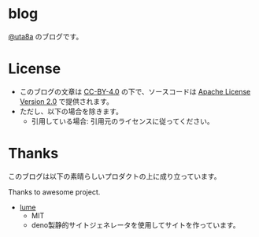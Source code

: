 # blog

[@uta8a](https://github.com/uta8a) のブログです。

# License

- このブログの文章は [CC-BY-4.0](https://creativecommons.org/licenses/by/4.0/) の下で、ソースコードは [Apache License Version 2.0](https://www.apache.org/licenses/LICENSE-2.0) で提供されます。
- ただし、以下の場合を除きます。
  - 引用している場合: 引用元のライセンスに従ってください。

# Thanks

このブログは以下の素晴らしいプロダクトの上に成り立っています。

Thanks to awesome project.

- [lume](https://lume.land/)
  - MIT
  - deno製静的サイトジェネレータを使用してサイトを作っています。
